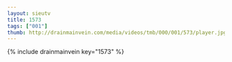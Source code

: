 ```yaml
--- 
layout: sieutv
title: 1573
tags: ["001"]
thumb: http://drainmainvein.com/media/videos/tmb/000/001/573/player.jpg
---
```

{% include drainmainvein key="1573" %} 
